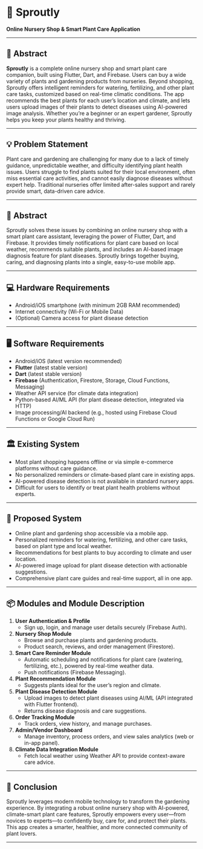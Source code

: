 # 🌱 Sproutly

**Online Nursery Shop & Smart Plant Care Application**

---

## 📖 Abstract

**Sproutly** is a complete online nursery shop and smart plant care companion, built using Flutter, Dart, and Firebase. Users can buy a wide variety of plants and gardening products from nurseries. Beyond shopping, Sproutly offers intelligent reminders for watering, fertilizing, and other plant care tasks, customized based on real-time climatic conditions. The app recommends the best plants for each user’s location and climate, and lets users upload images of their plants to detect diseases using AI-powered image analysis. Whether you’re a beginner or an expert gardener, Sproutly helps you keep your plants healthy and thriving.

---

## 💡 Problem Statement

Plant care and gardening are challenging for many due to a lack of timely guidance, unpredictable weather, and difficulty identifying plant health issues. Users struggle to find plants suited for their local environment, often miss essential care activities, and cannot easily diagnose diseases without expert help. Traditional nurseries offer limited after-sales support and rarely provide smart, data-driven care advice.

---

## 📝 Abstract

Sproutly solves these issues by combining an online nursery shop with a smart plant care assistant, leveraging the power of Flutter, Dart, and Firebase. It provides timely notifications for plant care based on local weather, recommends suitable plants, and includes an AI-based image diagnosis feature for plant diseases. Sproutly brings together buying, caring, and diagnosing plants into a single, easy-to-use mobile app.

---

## 💻 Hardware Requirements

- Android/iOS smartphone (with minimum 2GB RAM recommended)
- Internet connectivity (Wi-Fi or Mobile Data)
- (Optional) Camera access for plant disease detection

---

## 🖥️ Software Requirements

- Android/iOS (latest version recommended)
- **Flutter** (latest stable version)
- **Dart** (latest stable version)
- **Firebase** (Authentication, Firestore, Storage, Cloud Functions, Messaging)
- Weather API service (for climate data integration)
- Python-based AI/ML API (for plant disease detection, integrated via HTTP)
- Image processing/AI backend (e.g., hosted using Firebase Cloud Functions or Google Cloud Run)

---

## 🏛️ Existing System

- Most plant shopping happens offline or via simple e-commerce platforms without care guidance.
- No personalized reminders or climate-based plant care in existing apps.
- AI-powered disease detection is not available in standard nursery apps.
- Difficult for users to identify or treat plant health problems without experts.

---

## 🚀 Proposed System

- Online plant and gardening shop accessible via a mobile app.
- Personalized reminders for watering, fertilizing, and other care tasks, based on plant type and local weather.
- Recommendations for best plants to buy according to climate and user location.
- AI-powered image upload for plant disease detection with actionable suggestions.
- Comprehensive plant care guides and real-time support, all in one app.

---

## 📦 Modules and Module Description

1. **User Authentication & Profile**
    - Sign up, login, and manage user details securely (Firebase Auth).
2. **Nursery Shop Module**
    - Browse and purchase plants and gardening products.
    - Product search, reviews, and order management (Firestore).
3. **Smart Care Reminder Module**
    - Automatic scheduling and notifications for plant care (watering, fertilizing, etc.), powered by real-time weather data.
    - Push notifications (Firebase Messaging).
4. **Plant Recommendation Module**
    - Suggests plants ideal for the user’s region and climate.
5. **Plant Disease Detection Module**
    - Upload images to detect plant diseases using AI/ML (API integrated with Flutter frontend).
    - Returns disease diagnosis and care suggestions.
6. **Order Tracking Module**
    - Track orders, view history, and manage purchases.
7. **Admin/Vendor Dashboard**
    - Manage inventory, process orders, and view sales analytics (web or in-app panel).
8. **Climate Data Integration Module**
    - Fetch local weather using Weather API to provide context-aware care advice.

---

## 📝 Conclusion

Sproutly leverages modern mobile technology to transform the gardening experience. By integrating a robust online nursery shop with AI-powered, climate-smart plant care features, Sproutly empowers every user—from novices to experts—to confidently buy, care for, and protect their plants. This app creates a smarter, healthier, and more connected community of plant lovers.

---

